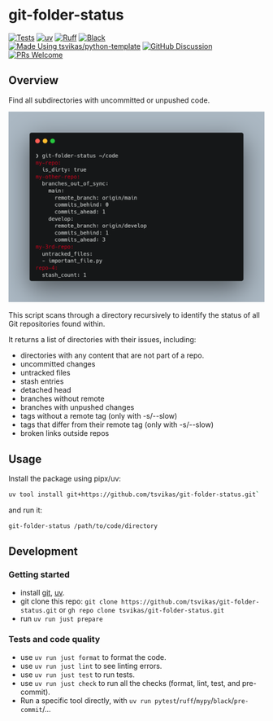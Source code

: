 # git-folder-status

[![Tests][tests-badge]][tests-link]
[![uv][uv-badge]][uv-link]
[![Ruff][ruff-badge]][ruff-link]
[![Black][black-badge]][black-link]
\
[![Made Using tsvikas/python-template][template-badge]][template-link]
[![GitHub Discussion][github-discussions-badge]][github-discussions-link]
[![PRs Welcome][prs-welcome-badge]][prs-welcome-link]

## Overview

Find all subdirectories with uncommitted or unpushed code.

![Screenshot](assets/screenshot.png)

This script scans through a directory recursively to identify the status of
all Git repositories found within.

It returns a list of directories with their issues, including:

- directories with any content that are not part of a repo.
- uncommitted changes
- untracked files
- stash entries
- detached head
- branches without remote
- branches with unpushed changes
- tags without a remote tag (only with -s/--slow)
- tags that differ from their remote tag (only with -s/--slow)
- broken links outside repos

## Usage

Install the package using pipx/uv:

```bash
uv tool install git+https://github.com/tsvikas/git-folder-status.git`
```

<!---
# TODO: replace with this after uploading to PyPI:
uv tool install git-folder-status
-->

and run it:

```bash
git-folder-status /path/to/code/directory
```

## Development

### Getting started

- install [git][install-git], [uv][install-uv].
- git clone this repo:
  `git clone https://github.com/tsvikas/git-folder-status.git`
  or `gh repo clone tsvikas/git-folder-status.git`
- run `uv run just prepare`

### Tests and code quality

- use `uv run just format` to format the code.
- use `uv run just lint` to see linting errors.
- use `uv run just test` to run tests.
- use `uv run just check` to run all the checks (format, lint, test, and pre-commit).
- Run a specific tool directly, with
  `uv run pytest`/`ruff`/`mypy`/`black`/`pre-commit`/...

<!--- Badges to add after adding RTD documentation
[![Documentation Status][rtd-badge]][rtd-link]

[rtd-badge]: https://readthedocs.org/projects/git-folder-status/badge/?version=latest
[rtd-link]: https://git-folder-status.readthedocs.io/en/latest/?badge=latest
-->

<!--- Badges to add after writing tests. Also follow the link to finish setup
[![codecov][codecov-badge]][codecov-link]

[codecov-badge]: https://codecov.io/gh/tsvikas/git-folder-status/graph/badge.svg
[codecov-link]: https://codecov.io/gh/tsvikas/git-folder-status
-->

<!--- Badges to add after uploading to PyPI
[![PyPI version][pypi-version-badge]][pypi-link]
[![PyPI platforms][pypi-platforms-badge]][pypi-link]
[![Total downloads][pepy-badge]][pepy-link]

[pepy-badge]: https://img.shields.io/pepy/dt/git-folder-status
[pepy-link]: https://pepy.tech/project/git-folder-status
[pypi-link]: https://pypi.org/project/git-folder-status/
[pypi-platforms-badge]: https://img.shields.io/pypi/pyversions/git-folder-status
[pypi-version-badge]: https://img.shields.io/pypi/v/git-folder-status
-->

[black-badge]: https://img.shields.io/badge/code%20style-black-000000.svg
[black-link]: https://github.com/psf/black
[github-discussions-badge]: https://img.shields.io/static/v1?label=Discussions&message=Ask&color=blue&logo=github
[github-discussions-link]: https://github.com/tsvikas/git-folder-status/discussions
[install-git]: https://git-scm.com/book/en/v2/Getting-Started-Installing-Git
[install-uv]: https://docs.astral.sh/uv/getting-started/installation/
[prs-welcome-badge]: https://img.shields.io/badge/PRs-welcome-brightgreen.svg
[prs-welcome-link]: http://makeapullrequest.com
[ruff-badge]: https://img.shields.io/endpoint?url=https://raw.githubusercontent.com/astral-sh/ruff/main/assets/badge/v2.json
[ruff-link]: https://github.com/astral-sh/ruff
[template-badge]: https://img.shields.io/badge/%F0%9F%9A%80_Made_Using-tsvikas%2Fpython--template-gold
[template-link]: https://github.com/tsvikas/python-template
[tests-badge]: https://github.com/tsvikas/git-folder-status/actions/workflows/ci.yml/badge.svg
[tests-link]: https://github.com/tsvikas/git-folder-status/actions/workflows/ci.yml
[uv-badge]: https://img.shields.io/endpoint?url=https://raw.githubusercontent.com/astral-sh/uv/main/assets/badge/v0.json
[uv-link]: https://github.com/astral-sh/uv
